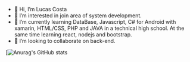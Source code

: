 - 👋 Hi, I’m Lucas Costa
- 👀 I’m interested in join area of system development.
- 🌱 I’m currently learning DataBase, Javascript, C# for Android with xamarin, HTML/CSS, PHP and JAVA in a technical high school. At the same time learning react, nodejs and bootstrap.
- 🚀 I’m looking to collaborate on back-end.

[![Anurag's GitHub stats](https://github-readme-stats.vercel.app/api?username=LucasCosta0011&theme=dark&show_icons=true)

